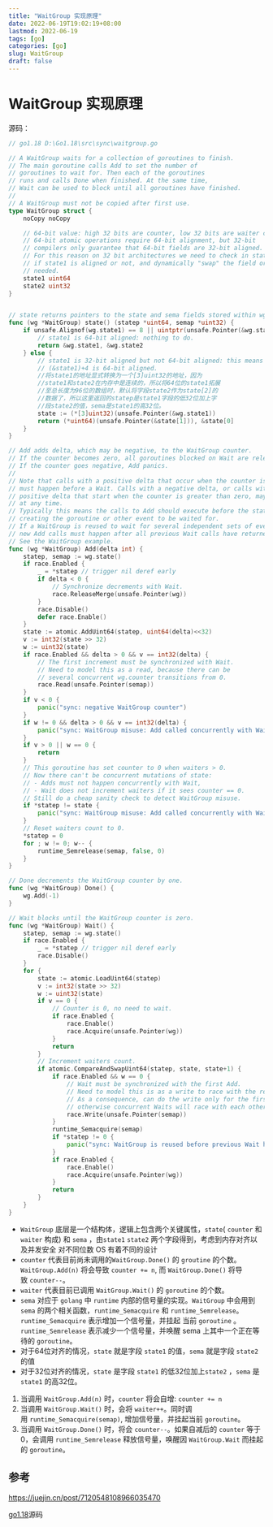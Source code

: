 ```yaml
---
title: "WaitGroup 实现原理"
date: 2022-06-19T19:02:19+08:00
lastmod: 2022-06-19
tags: [go]
categories: [go]
slug: WaitGroup
draft: false
---
```

# WaitGroup 实现原理
源码：
```go
// go1.18 D:\Go1.18\src\sync\waitgroup.go

// A WaitGroup waits for a collection of goroutines to finish.
// The main goroutine calls Add to set the number of
// goroutines to wait for. Then each of the goroutines
// runs and calls Done when finished. At the same time,
// Wait can be used to block until all goroutines have finished.
//
// A WaitGroup must not be copied after first use.
type WaitGroup struct {
	noCopy noCopy

	// 64-bit value: high 32 bits are counter, low 32 bits are waiter count.
	// 64-bit atomic operations require 64-bit alignment, but 32-bit
	// compilers only guarantee that 64-bit fields are 32-bit aligned.
	// For this reason on 32 bit architectures we need to check in state()
	// if state1 is aligned or not, and dynamically "swap" the field order if
	// needed.
	state1 uint64
	state2 uint32
}


// state returns pointers to the state and sema fields stored within wg.state*.
func (wg *WaitGroup) state() (statep *uint64, semap *uint32) {
	if unsafe.Alignof(wg.state1) == 8 || uintptr(unsafe.Pointer(&wg.state1))%8 == 0 {
		// state1 is 64-bit aligned: nothing to do.
		return &wg.state1, &wg.state2
	} else {
		// state1 is 32-bit aligned but not 64-bit aligned: this means that
		// (&state1)+4 is 64-bit aligned.
        //将state1的地址显式转换为一个[3]uint32的地址，因为
        //state1和state2在内存中是连续的，所以将64位的state1拓展
        //至总长度为96位的数组时，默认将字段state2作为state[2]的
        //数据了，所以这里返回的statep是state1字段的低32位加上字
        //段state2的值，sema是state1的高32位。
		state := (*[3]uint32)(unsafe.Pointer(&wg.state1))
		return (*uint64)(unsafe.Pointer(&state[1])), &state[0]
	}
}

// Add adds delta, which may be negative, to the WaitGroup counter.
// If the counter becomes zero, all goroutines blocked on Wait are released.
// If the counter goes negative, Add panics.
//
// Note that calls with a positive delta that occur when the counter is zero
// must happen before a Wait. Calls with a negative delta, or calls with a
// positive delta that start when the counter is greater than zero, may happen
// at any time.
// Typically this means the calls to Add should execute before the statement
// creating the goroutine or other event to be waited for.
// If a WaitGroup is reused to wait for several independent sets of events,
// new Add calls must happen after all previous Wait calls have returned.
// See the WaitGroup example.
func (wg *WaitGroup) Add(delta int) {
	statep, semap := wg.state()
	if race.Enabled {
		_ = *statep // trigger nil deref early
		if delta < 0 {
			// Synchronize decrements with Wait.
			race.ReleaseMerge(unsafe.Pointer(wg))
		}
		race.Disable()
		defer race.Enable()
	}
	state := atomic.AddUint64(statep, uint64(delta)<<32)
	v := int32(state >> 32)
	w := uint32(state)
	if race.Enabled && delta > 0 && v == int32(delta) {
		// The first increment must be synchronized with Wait.
		// Need to model this as a read, because there can be
		// several concurrent wg.counter transitions from 0.
		race.Read(unsafe.Pointer(semap))
	}
	if v < 0 {
		panic("sync: negative WaitGroup counter")
	}
	if w != 0 && delta > 0 && v == int32(delta) {
		panic("sync: WaitGroup misuse: Add called concurrently with Wait")
	}
	if v > 0 || w == 0 {
		return
	}
	// This goroutine has set counter to 0 when waiters > 0.
	// Now there can't be concurrent mutations of state:
	// - Adds must not happen concurrently with Wait,
	// - Wait does not increment waiters if it sees counter == 0.
	// Still do a cheap sanity check to detect WaitGroup misuse.
	if *statep != state {
		panic("sync: WaitGroup misuse: Add called concurrently with Wait")
	}
	// Reset waiters count to 0.
	*statep = 0
	for ; w != 0; w-- {
		runtime_Semrelease(semap, false, 0)
	}
}

// Done decrements the WaitGroup counter by one.
func (wg *WaitGroup) Done() {
	wg.Add(-1)
}

// Wait blocks until the WaitGroup counter is zero.
func (wg *WaitGroup) Wait() {
	statep, semap := wg.state()
	if race.Enabled {
		_ = *statep // trigger nil deref early
		race.Disable()
	}
	for {
		state := atomic.LoadUint64(statep)
		v := int32(state >> 32)
		w := uint32(state)
		if v == 0 {
			// Counter is 0, no need to wait.
			if race.Enabled {
				race.Enable()
				race.Acquire(unsafe.Pointer(wg))
			}
			return
		}
		// Increment waiters count.
		if atomic.CompareAndSwapUint64(statep, state, state+1) {
			if race.Enabled && w == 0 {
				// Wait must be synchronized with the first Add.
				// Need to model this is as a write to race with the read in Add.
				// As a consequence, can do the write only for the first waiter,
				// otherwise concurrent Waits will race with each other.
				race.Write(unsafe.Pointer(semap))
			}
			runtime_Semacquire(semap)
			if *statep != 0 {
				panic("sync: WaitGroup is reused before previous Wait has returned")
			}
			if race.Enabled {
				race.Enable()
				race.Acquire(unsafe.Pointer(wg))
			}
			return
		}
	}
}
```

- `WaitGroup` 底层是一个结构体，逻辑上包含两个关键属性，`state`( `counter` 和 `waiter` 构成) 和 `sema` ，由`state1` `state2` 两个字段得到，考虑到内存对齐以及并发安全 对不同位数 OS 有着不同的设计
- `counter` 代表目前尚未调用的`WaitGroup.Done()` 的 `groutine` 的个数。`WaitGroup.Add(n)` 将会导致 `counter += n`, 而 `WaitGroup.Done()` 将导致 `counter--`。
- `waiter` 代表目前已调用 `WaitGroup.Wait()` 的 `goroutine` 的个数。
- `sema` 对应于 `golang` 中 `runtime` 内部的信号量的实现。`WaitGroup` 中会用到 `sema` 的两个相关函数，`runtime_Semacquire` 和 `runtime_Semrelease`。`runtime_Semacquire` 表示增加一个信号量，并挂起 当前 `goroutine` 。`runtime_Semrelease` 表示减少一个信号量，并唤醒 sema 上其中一个正在等待的 `goroutine`。
- 对于64位对齐的情况，`state` 就是字段 `state1` 的值，`sema` 就是字段 `state2` 的值
- 对于32位对齐的情况，`state` 是字段 `state1` 的低32位加上`state2` ，`sema` 是 `state1` 的高32位。

1. 当调用 `WaitGroup.Add(n)` 时，`counter` 将会自增: `counter += n`
2. 当调用 `WaitGroup.Wait()` 时，会将 `waiter++`。同时调用 `runtime_Semacquire(semap)`, 增加信号量，并挂起当前 `goroutine`。 
3. 当调用 `WaitGroup.Done()` 时，将会 `counter--`。如果自减后的 `counter` 等于 0，会调用 `runtime_Semrelease` 释放信号量，唤醒因 `WaitGroup.Wait` 而挂起的 `goroutine`。




## 参考
https://juejin.cn/post/7120548108966035470

[go1.18](https://tip.golang.org/doc/go1.18)源码